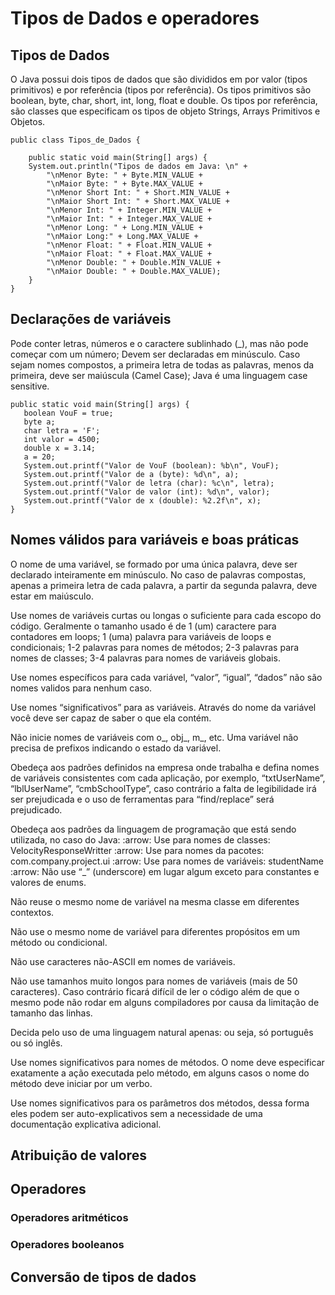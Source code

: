 # Tipos de Dados e operadores
## Tipos de Dados

O Java possui dois tipos de dados que são divididos em por valor (tipos primitivos) e por referência (tipos por referência). Os tipos primitivos são boolean, byte, char, short, int, long, float e double. Os tipos por referência, são classes que especificam os tipos de objeto Strings, Arrays Primitivos e Objetos.

```tipos primitivos
public class Tipos_de_Dados {

    public static void main(String[] args) {
	System.out.println("Tipos de dados em Java: \n" +
		"\nMenor Byte: " + Byte.MIN_VALUE +
		"\nMaior Byte: " + Byte.MAX_VALUE +
		"\nMenor Short Int: " + Short.MIN_VALUE +
		"\nMaior Short Int: " + Short.MAX_VALUE +
		"\nMenor Int: " + Integer.MIN_VALUE +
		"\nMaior Int: " + Integer.MAX_VALUE +
		"\nMenor Long: " + Long.MIN_VALUE +
		"\nMaior Long:" + Long.MAX_VALUE +
		"\nMenor Float: " + Float.MIN_VALUE +
		"\nMaior Float: " + Float.MAX_VALUE +
		"\nMenor Double: " + Double.MIN_VALUE +
		"\nMaior Double: " + Double.MAX_VALUE);
    }
}
```


## Declarações de variáveis

Pode conter letras, números e o caractere sublinhado (_), mas não pode começar com um número; Devem ser declaradas em minúsculo. Caso sejam nomes compostos, a primeira letra de todas as palavras, menos da primeira, deve ser maiúscula (Camel Case); Java é uma linguagem case sensitive.

```Variaveis
public static void main(String[] args) {
   boolean VouF = true;
   byte a;
   char letra = 'F';
   int valor = 4500;
   double x = 3.14;
   a = 20;
   System.out.printf("Valor de VouF (boolean): %b\n", VouF);
   System.out.printf("Valor de a (byte): %d\n", a);
   System.out.printf("Valor de letra (char): %c\n", letra);
   System.out.printf("Valor de valor (int): %d\n", valor);
   System.out.printf("Valor de x (double): %2.2f\n", x);
}
```

##  Nomes válidos para variáveis e boas práticas

O nome de uma variável, se formado por uma única palavra, deve ser declarado inteiramente em minúsculo. No caso de palavras compostas, apenas a primeira letra de cada palavra, a partir da segunda palavra, deve estar em maiúsculo.

Use nomes de variáveis curtas ou longas o suficiente para cada escopo do código. Geralmente o tamanho usado é de 1 (um) caractere para contadores em loops; 1 (uma) palavra para variáveis de loops e condicionais; 1-2 palavras para nomes de métodos; 2-3 palavras para nomes de classes; 3-4 palavras para nomes de variáveis globais.

Use nomes específicos para cada variável, “valor”, “igual”, “dados” não são nomes validos para nenhum caso.

Use nomes “significativos” para as variáveis. Através do nome da variável você deve ser capaz de saber o que ela contém.

Não inicie nomes de variáveis com o_, obj_, m_, etc. Uma variável não precisa de prefixos indicando o estado da variável.

Obedeça aos padrões definidos na empresa onde trabalha e defina nomes de variáveis consistentes com cada aplicação, por exemplo, “txtUserName”, “lblUserName”, “cmbSchoolType”, caso contrário a falta de legibilidade irá ser prejudicada e o uso de ferramentas para “find/replace” será prejudicado.

Obedeça aos padrões da linguagem de programação que está sendo utilizada, no caso do Java:
:arrow: Use para nomes de classes: VelocityResponseWritter
:arrow: Use para nomes da pacotes: com.company.project.ui
:arrow: Use para nomes de variáveis: studentName
:arrow: Não use “_” (underscore) em lugar algum exceto para constantes e valores de enums.

Não reuse o mesmo nome de variável na mesma classe em diferentes contextos.

Não use o mesmo nome de variável para diferentes propósitos em um método ou condicional.

Não use caracteres não-ASCII em nomes de variáveis.

Não use tamanhos muito longos para nomes de variáveis (mais de 50 caracteres). Caso contrário ficará difícil de ler o código além de que o mesmo pode não rodar em alguns compiladores por causa da limitação de tamanho das linhas.

Decida pelo uso de uma linguagem natural apenas: ou seja, só português ou só inglês.

Use nomes significativos para nomes de métodos. O nome deve especificar exatamente a ação executada pelo método, em alguns casos o nome do método deve iniciar por um verbo.

Use nomes significativos para os parâmetros dos métodos, dessa forma eles podem ser auto-explicativos sem a necessidade de uma documentação explicativa adicional.

## Atribuição de valores
## Operadores
### Operadores aritméticos
### Operadores booleanos
## Conversão de tipos de dados
